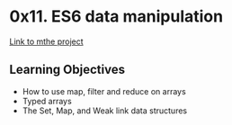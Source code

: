 # 0x11. ES6 data manipulation
[Link to mthe project](https://intranet.hbtn.io/projects/580)

## Learning Objectives
<ul>
<li>How to use map, filter and reduce on arrays</li>
<li>Typed arrays</li>
<li>The Set, Map, and Weak link data structures</li>
</ul>
